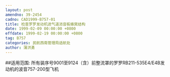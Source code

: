 ```yaml
---
layout: post
amendno: 39-2454
cadno: CAD1999-B757-01
title: 检查罗罗发动机进气道消音板蜂窝结构
date: 1999-02-09 00:00:00 +0800
effdate: 1999-02-19 00:00:00 +0800
tag: B757
categories: 民航西南管理局适航处
author: 蒲洪勇
---
```


##适用范围:
所有装序号9001至9124（含）前整流罩的罗罗RB211-535E4/E4B发动机的波音757-200型飞机

